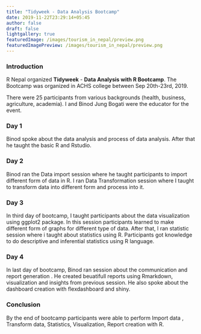 ```yaml
---
title: "Tidyweek - Data Analysis Bootcamp"
date: 2019-11-22T23:29:14+05:45
author: false
draft: false
lightgallery: true
featuredImage: /images/tourism_in_nepal/preview.png
featuredImagePreview: /images/tourism_in_nepal/preview.png
---
```


### Introduction

R Nepal organized **Tidyweek** - **Data Analysis with R Bootcamp**. The Bootcamp was organized in ACHS college between Sep 20th-23rd, 2019.

There were 25 participants from various backgrounds (health, business, agriculture, academia). I and Binod Jung Bogati were the educator for the event. 

### Day 1

Binod spoke about the data analysis and process of data analysis. After that he taught the basic R and Rstudio.

### Day 2

Binod ran the Data import session where he taught participants to import different form of data in R. I ran Data Transformation session where I taught to transform data into different form and process into it.

### Day 3

In third day of bootcamp, I taught participants about the data visualization using ggplot2 package. In this session participants learned to make different form of graphs for different type of data. After that, I ran statistic session where i taught about statistics using R. Participants got knowledge to do descriptive and inferential statistics using R language.

### Day 4

In last day of bootcamp, Binod ran session about the communication and report generation . He created beuatifull reports using Rmarkdown, visualization and insights from previous session. He also spoke about the dashboard creation with flexdashboard and shiny.

### Conclusion

By the end of bootcamp participants were able to perform Import data , Transform data, Statistics, Visualization, Report creation with R.


